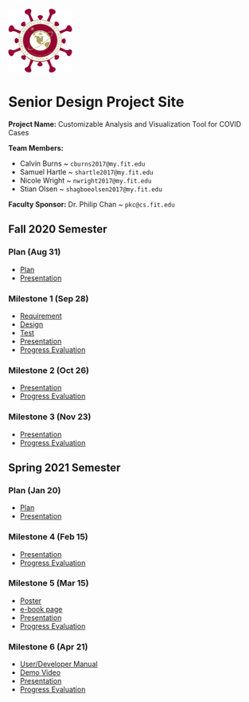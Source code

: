 ![Logo](/logo.png)

# Senior Design Project Site

**Project Name:** Customizable Analysis and Visualization Tool for COVID Cases

**Team Members:** 

- Calvin Burns ~ `cburns2017@my.fit.edu`
- Samuel Hartle ~ `shartle2017@my.fit.edu`
- Nicole Wright ~ `nwright2017@my.fit.edu`
- Stian Olsen ~ `shagboeolsen2017@my.fit.edu`

**Faculty Sponsor:** Dr. Philip Chan ~ `pkc@cs.fit.edu`


## Fall 2020 Semester

### Plan (Aug 31)

- [Plan](https://github.com/Senior-Design-CovidDash/CovidDashProjectSite/blob/master/Plan/Project%20Plan.pdf)
- [Presentation](https://github.com/Senior-Design-CovidDash/CovidDashProjectSite/blob/master/Plan/Presentation.pdf)

### Milestone 1 (Sep 28)

- [Requirement](https://github.com/Senior-Design-CovidDash/CovidDashProjectSite/blob/master/Milestone%201/Requirements.pdf)
- [Design](https://github.com/Senior-Design-CovidDash/CovidDashProjectSite/blob/master/Milestone%201/Design.pdf)
- [Test](https://github.com/Senior-Design-CovidDash/CovidDashProjectSite/blob/master/Milestone%201/Test.pdf)
- [Presentation](https://docs.google.com/presentation/d/1XSCybzKROAysI4veCUlQTs0FjVR5yiAwjxQ1DTZmX-E/edit#slide=id.p)
- [Progress Evaluation](https://github.com/Senior-Design-CovidDash/CovidDashProjectSite/blob/master/Milestone%201/Progress%20Evaluation.pdf)

### Milestone 2 (Oct 26)

- [Presentation](https://docs.google.com/presentation/d/1z9id2Tmy3UY6IWmhp6Hfq9PrbDLwIvE5JuMo5PP7VN0/edit#slide=id.p)
- [Progress Evaluation](https://github.com/Senior-Design-CovidDash/CovidDashProjectSite/blob/master/Milestone%202/Progress%20Evaluation.pdf)

### Milestone 3 (Nov 23)

- [Presentation](https://docs.google.com/presentation/d/13wRyU4KAa26J0ekjCKZL1ZFKA1jvLtMZfmqJdw4hCXw/edit#slide=id.g9b0bf23f2b_0_9)
- [Progress Evaluation](https://github.com/Senior-Design-CovidDash/CovidDashProjectSite/blob/master/Milestone%203/Progress%20Evaluation.pdf)

## Spring 2021 Semester

### Plan (Jan 20)

- [Plan](https://github.com/Senior-Design-CovidDash/CovidDashProjectSite/blob/master/Semester%202%20Plan/Project%20Plan%20-%20Semester%202.pdf)
- [Presentation](https://docs.google.com/presentation/d/1TzJlDdKs0PUsM3epdHniz374Ll7JDrvvent3BNj1EGE/edit#slide=id.p)

### Milestone 4 (Feb 15)

- [Presentation](https://docs.google.com/presentation/d/1jvwMGzlVgxKOy29UkPxbn8j49JD8_OKXj-YlCR5lXpo/edit#slide=id.g94ee5fbe3e_0_149)
- [Progress Evaluation](https://github.com/Senior-Design-CovidDash/CovidDashProjectSite/blob/master/Milestone%204/Progress%20Evaluation.pdf)

### Milestone 5 (Mar 15)

- [Poster](https://github.com/Senior-Design-CovidDash/CovidDashProjectSite/blob/master/Milestone%205/Poster.pptx)
- [e-book page](https://github.com/Senior-Design-CovidDash/CovidDashProjectSite/blob/master/Milestone%205/e-book%20page.pptx)
- [Presentation](https://github.com/Senior-Design-CovidDash/CovidDashProjectSite/blob/master/Milestone%205/Presentation.pptx)
- [Progress Evaluation](https://github.com/Senior-Design-CovidDash/CovidDashProjectSite/blob/master/Milestone%205/Progress%20Evaluation.md)

### Milestone 6 (Apr 21)

- [User/Developer Manual](https://github.com/Senior-Design-CovidDash/CovidDashProjectSite/blob/master/Milestone%206/User-Developer%20Manual.md)
- [Demo Video](https://github.com/Senior-Design-CovidDash/CovidDashProjectSite/blob/master/Milestone%206/Demo%20Video.mov)
- [Presentation](https://github.com/Senior-Design-CovidDash/CovidDashProjectSite/blob/master/Milestone%206/Presentation.pptx)
- [Progress Evaluation](https://github.com/Senior-Design-CovidDash/CovidDashProjectSite/blob/master/Milestone%206/Progress%20Evaluation.md)
